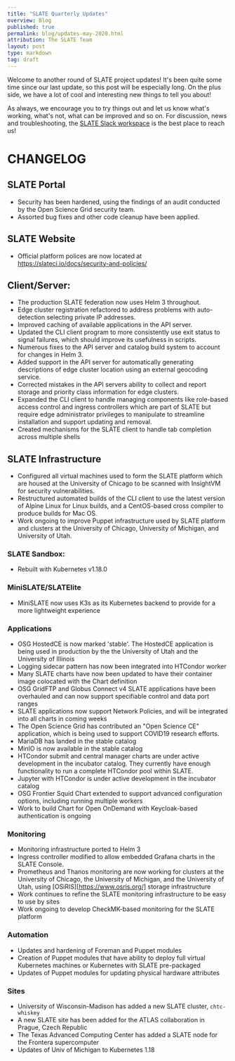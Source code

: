 ```yaml
---
title: "SLATE Quarterly Updates"
overview: Blog
published: true
permalink: blog/updates-may-2020.html
attribution: The SLATE Team
layout: post
type: markdown
tag: draft
---
```


Welcome to another round of SLATE project updates! It's been quite some time since our last update, so this post will be especially long. On the plus side, we have a lot of cool and interesting new things to tell you about! <!--end_excerpt-->

As always, we encourage you to try things out and let us know what's working, what's not, what can be improved and so on. For discussion, news and troubleshooting, the [SLATE Slack workspace](https://slack.slateci.io/) is the best place to reach us! 

# CHANGELOG
## SLATE Portal
- Security has been hardened, using the findings of an audit conducted by the Open Science Grid security team. 
- Assorted bug fixes and other code cleanup have been applied. 

## SLATE Website
- Official platform polices are now located at https://slateci.io/docs/security-and-policies/

## Client/Server:
- The production SLATE federation now uses Helm 3 throughout. 
- Edge cluster registration refactored to address problems with auto-detection selecting private IP addresses. 
- Improved caching of available applications in the API server. 
- Updated the CLI client program to more consistently use exit status to signal failures, which should improve its usefulness in scripts. 
- Numerous fixes to the API server and catalog build system to account for changes in Helm 3. 
- Added support in the API server for automatically generating descriptions of edge cluster location using an external geocoding service. 
- Corrected mistakes in the API servers ability to collect and report storage and priority class information for edge clusters. 
- Expanded the CLI client to handle managing components like role-based access control and ingress controllers which are part of SLATE but require edge administrator privileges to manipulate to streamline installation and support updating and removal. 
- Created mechanisms for the SLATE client to handle tab completion across multiple shells

## SLATE Infrastructure
- Configured all virtual machines used to form the SLATE platform which are housed at the University of Chicago to be scanned with InsightVM for security vulnerabilities.
- Restructured automated builds of the CLI client to use the latest version of Alpine Linux for Linux builds, and a CentOS-based cross compiler to produce builds for Mac OS. 
- Work ongoing to improve Puppet infrastructure used by SLATE platform and clusters at the University of Chicago, University of Michigan, and University of Utah.

### SLATE Sandbox:
- Rebuilt with Kubernetes v1.18.0

### MiniSLATE/SLATElite
- MiniSLATE now uses K3s as its Kubernetes backend to provide for a more lightweight experience

### Applications
- OSG HostedCE is now marked 'stable'. The HostedCE application is being used in production by the the University of Utah and the University of Illinois
- Logging sidecar pattern has now been integrated into HTCondor worker
- Many SLATE charts have now been updated to have their container image colocated with the Chart definition
- OSG GridFTP and Globus Connect v4 SLATE applications have been overhauled and can now support specifiable control and data port ranges
- SLATE applications now support Network Policies, and will be integrated into all charts in coming weeks
- The Open Science Grid has contributed an "Open Science CE" application, which is being used to support COVID19 research efforts. 
- MariaDB has landed in the stable catalog
- MinIO is now available in the stable catalog
- HTCondor submit and central manager charts are under active development in the incubator catalog. They currently have enough functionality to run a complete HTCondor pool within SLATE. 
- Jupyter with HTCondor is under active development in the incubator catalog
- OSG Frontier Squid Chart extended to support advanced configuration options, including running multiple workers
- Work to build Chart for Open OnDemand with Keycloak-based authentication is ongoing
 
### Monitoring
- Monitoring infrastructure ported to Helm 3
- Ingress controller modified to allow embedded Grafana charts in the SLATE Console. 
- Prometheus and Thanos monitoring are now working for clusters at the University of Chicago, the University of Michigan, and the University of Utah, using [OSiRIS][https://www.osris.org/] storage infrastructure
- Work continues to refine the SLATE monitoring infrastructure to be easy to use by sites
- Work ongoing to develop CheckMK-based monitoring for the SLATE platform

### Automation
- Updates and hardening of Foreman and Puppet modules
- Creation of Puppet modules that have ability to deploy full virtual Kubernetes machines or Kubernetes with SLATE pre-packaged
- Updates of Puppet modules for updating physical hardware attributes
### Sites
- University of Wisconsin-Madison has added a new SLATE cluster, `chtc-whiskey`
- A new SLATE site has been added for the ATLAS collaboration in Prague, Czech Republic
- The Texas Advanced Computing Center has added a SLATE node for the Frontera supercomputer
- Updates of Univ of Michigan to Kubernetes 1.18
